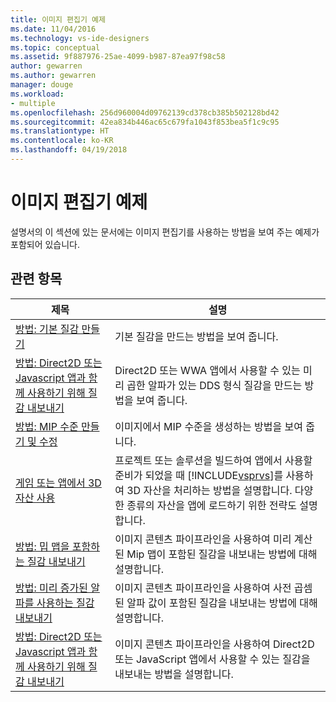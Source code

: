 ```yaml
---
title: 이미지 편집기 예제
ms.date: 11/04/2016
ms.technology: vs-ide-designers
ms.topic: conceptual
ms.assetid: 9f887976-25ae-4099-b987-87ea97f98c58
author: gewarren
ms.author: gewarren
manager: douge
ms.workload:
- multiple
ms.openlocfilehash: 256d960004d09762139cd378cb385b502128bd42
ms.sourcegitcommit: 42ea834b446ac65c679fa1043f853bea5f1c9c95
ms.translationtype: HT
ms.contentlocale: ko-KR
ms.lasthandoff: 04/19/2018
---
```

# <a name="image-editor-examples"></a>이미지 편집기 예제

설명서의 이 섹션에 있는 문서에는 이미지 편집기를 사용하는 방법을 보여 주는 예제가 포함되어 있습니다.

## <a name="related-topics"></a>관련 항목

|제목|설명|
|-----------|-----------------|
|[방법: 기본 질감 만들기](../designers/how-to-create-a-basic-texture.md)|기본 질감을 만드는 방법을 보여 줍니다.|
|[방법: Direct2D 또는 Javascript 앱과 함께 사용하기 위해 질감 내보내기](../designers/how-to-export-a-texture-for-use-with-direct2d-or-javascipt-apps.md)|Direct2D 또는 WWA 앱에서 사용할 수 있는 미리 곱한 알파가 있는 DDS 형식 질감을 만드는 방법을 보여 줍니다.|
|[방법: MIP 수준 만들기 및 수정](../designers/how-to-create-and-modify-mip-levels.md)|이미지에서 MIP 수준을 생성하는 방법을 보여 줍니다.|
|[게임 또는 앱에서 3D 자산 사용](../designers/using-3-d-assets-in-your-game-or-app.md)|프로젝트 또는 솔루션을 빌드하여 앱에서 사용할 준비가 되었을 때 [!INCLUDE[vsprvs](../code-quality/includes/vsprvs_md.md)]를 사용하여 3D 자산을 처리하는 방법을 설명합니다. 다양한 종류의 자산을 앱에 로드하기 위한 전략도 설명합니다.|
|[방법: 밉 맵을 포함하는 질감 내보내기](../designers/how-to-export-a-texture-that-contains-mipmaps.md)|이미지 콘텐츠 파이프라인을 사용하여 미리 계산된 Mip 맵이 포함된 질감을 내보내는 방법에 대해 설명합니다.|
|[방법: 미리 증가된 알파를 사용하는 질감 내보내기](../designers/how-to-export-a-texture-that-has-premultiplied-alpha.md)|이미지 콘텐츠 파이프라인을 사용하여 사전 곱셈된 알파 값이 포함된 질감을 내보내는 방법에 대해 설명합니다.|
|[방법: Direct2D 또는 Javascript 앱과 함께 사용하기 위해 질감 내보내기](../designers/how-to-export-a-texture-for-use-with-direct2d-or-javascipt-apps.md)|이미지 콘텐츠 파이프라인을 사용하여 Direct2D 또는 JavaScript 앱에서 사용할 수 있는 질감을 내보내는 방법을 설명합니다.|